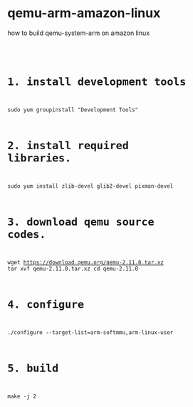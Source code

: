 # qemu-arm-amazon-linux
how to build qemu-system-arm on amazon linux

<code>
<pre>

# 1. install development tools 
sudo yum groupinstall "Development Tools"

# 2. install required libraries.
sudo yum install zlib-devel glib2-devel pixman-devel

# 3. download qemu source codes.
wget https://download.qemu.org/qemu-2.11.0.tar.xz
tar xvf qemu-2.11.0.tar.xz
cd qemu-2.11.0

# 4. configure
./configure --target-list=arm-softmmu,arm-linux-user

# 5. build
make -j 2

</pre>
</code>
